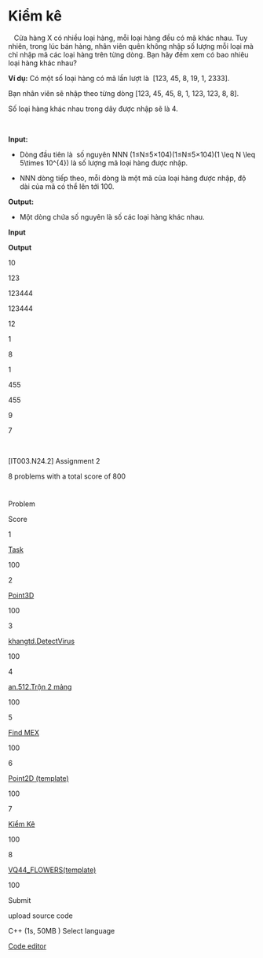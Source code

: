 **Kiểm kê** 
============

   Cửa hàng X có nhiều loại hàng, mỗi loại hàng đều có mã khác nhau. Tuy nhiên, trong lúc bán hàng, nhân viên quên không nhập số lượng mỗi loại mà chỉ nhập mã các loại hàng trên từng dòng. Bạn hãy đếm xem có bao nhiêu loại hàng khác nhau?  

**Ví dụ:** Có một số loại hàng có mã lần lượt là  \[123, 45, 8, 19, 1, 2333\]. 

Bạn nhân viên sẽ nhập theo từng dòng \[123, 45, 45, 8, 1, 123, 123, 8, 8\]. 

Số loại hàng khác nhau trong dãy được nhập sẽ là 4.  

  
 

**Input:** 

*   Dòng đầu tiên là  số nguyên NNN (1≤N≤5×104)(1≤N≤5×104)(1 \\leq N \\leq 5\\times 10^{4}) là số lượng mã loại hàng được nhập.
    
*   NNN dòng tiếp theo, mỗi dòng là một mã của loại hàng được nhập, độ dài của mã có thể lên tới 100.
    

**Output:**

*   Một dòng chứa số nguyên là số các loại hàng khác nhau. 
    

**Input**

**Output**

10

123

123444

123444

12

1

8

1

455

455

9

7

  
  
  
  
  
 

\[IT003.N24.2\] Assignment 2  

8 problems with a total score of 800

#

Problem

Score

1

[Task](https://khmt.uit.edu.vn/wecode/it003/assignment/138/879)

100

2

[Point3D](https://khmt.uit.edu.vn/wecode/it003/assignment/138/878)

100

3

[khangtd.DetectVirus](https://khmt.uit.edu.vn/wecode/it003/assignment/138/766)

100

4

[an.512.Trộn 2 mảng](https://khmt.uit.edu.vn/wecode/it003/assignment/138/512)

100

5

[Find MEX](https://khmt.uit.edu.vn/wecode/it003/assignment/138/880)

100

6

[Point2D (template)](https://khmt.uit.edu.vn/wecode/it003/assignment/138/881)

100

7

[Kiểm Kê](https://khmt.uit.edu.vn/wecode/it003/assignment/138/882)

100

8

[VQ44\_FLOWERS(template)](https://khmt.uit.edu.vn/wecode/it003/assignment/138/883)

100

Submit

  

upload source code 

C++ (1s, 50MB ) Select language

[Code editor](https://khmt.uit.edu.vn/wecode/it003/submissions/create/assignment/138/problem/882)